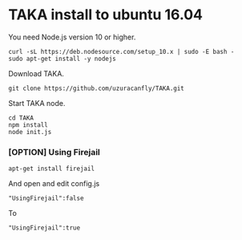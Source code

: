 TAKA install to ubuntu 16.04
====

You need Node.js version 10 or higher.

	curl -sL https://deb.nodesource.com/setup_10.x | sudo -E bash -
	sudo apt-get install -y nodejs

Download TAKA.

	git clone https://github.com/uzuracanfly/TAKA.git

Start TAKA node.

	cd TAKA
	npm install
	node init.js


### [OPTION] Using Firejail

	apt-get install firejail

And open and edit config.js

	"UsingFirejail":false

To

	"UsingFirejail":true